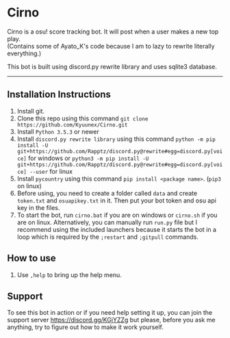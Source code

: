 # Cirno
Cirno is a osu! score tracking bot. It will post when a user makes a new top play.  
(Contains some of Ayato_K's code because I am to lazy to rewrite literally everything.)

This bot is built using discord.py rewrite library and uses sqlite3 database.

---

## Installation Instructions

1. Install git.
2. Clone this repo using this command `git clone https://github.com/Kyuunex/Cirno.git`
3. Install `Python 3.5.3` or newer
4. Install `discord.py rewrite library` using this command `python -m pip install -U git+https://github.com/Rapptz/discord.py@rewrite#egg=discord.py[voice]` for windows or `python3 -m pip install -U git+https://github.com/Rapptz/discord.py@rewrite#egg=discord.py[voice] --user` for linux
5. Install `pycountry` using this command `pip install <package name>`. (`pip3` on linux)
6. Before using, you need to create a folder called `data` and create `token.txt` and `osuapikey.txt` in it. Then put your bot token and osu api key in the files. 
7. To start the bot, run `cirno.bat` if you are on windows or `cirno.sh` if you are on linux. Alternatively, you can manually run `run.py` file but I recommend using the included launchers because it starts the bot in a loop which is required by the `;restart` and `;gitpull` commands.

## How to use

1. Use `,help` to bring up the help menu.

## Support

To see this bot in action or if you need help setting it up, you can join the support server https://discord.gg/KGjYZZg but please, before you ask me anything, try to figure out how to make it work yourself.